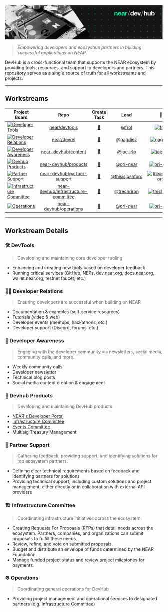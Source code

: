 ![DevHub Banner](https://github.com/NEAR-DevHub/.github/blob/main/assets/devhub-banner.png?raw=true)

> _Empowering developers and ecosystem partners in building successful applications on NEAR._

DevHub is a cross-functional team that supports the NEAR ecosystem by providing tools, resources, and support to developers and partners. This repository serves as a single source of truth for all workstreams and projects.

---

<!-- ### High-Level Roadmap

[![Devhub High-Level Roadmap and Progress](https://img.shields.io/badge/Devhub_Roadmap-228B22?logo=near&style=for-the-badge)](https://github.com/orgs/near/projects/151/) -->

## Workstreams

| Project Board | Repo | Create Task | Lead | 📸 |
| ------------ | :---: | :---: | :---: | :---: |
| [![Developer Tools](https://img.shields.io/badge/🛠️_Developer_Tools-0F52BA?style=for-the-badge)](https://github.com/orgs/near/projects/156) | [near/devtools](https://github.com/near/devtools) | [📝](https://github.com/near/devtools/issues/new/choose) | [@frol](https://github.com/frol) | [![frol](https://github.com/frol.png?size=33)](https://github.com/frol) |
| [![Developer Relations](https://img.shields.io/badge/🧑‍💻_Developer_Relations-5D3FD3?style=for-the-badge)](https://github.com/orgs/near/projects/117) | [near/devrel](https://github.com/near/devrel) | [📝](https://github.com/near/devrel/issues/new/choose) | [@gagdiez](https://github.com/gagdiez) | [![gagdiez](https://github.com/gagdiez.png?size=33)](https://github.com/gagdiez) |
| [![Developer Awareness](https://img.shields.io/badge/📢_Developer_Awareness-FFBF00?style=for-the-badge)](https://github.com/orgs/NEAR-DevHub/projects/9) | [near-devhub/content](https://github.com/near-devhub/content) | [📝](https://github.com/near-DevHub/content/issues/new/choose) | [@joe-rlo](https://github.com/joe-rlo) | [![joe-rlo](https://github.com/joe-rlo.png?size=33)](https://github.com/joe-rlo) |
| [![Devhub Products](https://img.shields.io/badge/🚀_Devhub_Products-50C878?style=for-the-badge)](https://github.com/orgs/NEAR-DevHub/projects/4) | [near-devhub/products]() | [📝]() | [@ori-near](https://github.com/ori-near) | [![ori-near](https://github.com/ori-near.png?size=33)](https://github.com/ori-near) |
| [![Partner Support](https://img.shields.io/badge/🤝_Partner_Support-850101?style=for-the-badge)](https://github.com/orgs/NEAR-DevHub/projects/7) | [near-devhub/partner-support](https://github.com/NEAR-DevHub/partner-support) | [📝](https://github.com/NEAR-DevHub/dedicated-support/issues/new/choose) | [@thisisjoshford](https://github.com/thisisjoshford) | [![thisisjoshford](https://github.com/thisisjoshford.png?size=33)](https://github.com/thisisjoshford) |
| [![Infrastructure Committee](https://img.shields.io/badge/🏗️_Infrastructure_Committee-FF5733?style=for-the-badge)](https://github.com/orgs/NEAR-DevHub/projects/12) | [near-devhub/infrastructure-committee](https://github.com/NEAR-DevHub/Infrastructure-Committee) | [📝](https://github.com/NEAR-DevHub/Infrastructure-Committee/issues/new/choose) | [@trechriron](https://github.com/trechriron) | [![trechriron](https://github.com/trechriron.png?size=33)](https://github.com/trechriron) |
| [![Operations](https://img.shields.io/badge/⚙️_Operations-000000?style=for-the-badge)](https://github.com/orgs/NEAR-DevHub/projects/8) | [near-devhub/operations](https://github.com/near-devhub/operations) | [📝](https://github.com/NEAR-DevHub/operations/issues/new/choose) | [@ori-near](https://github.com/ori-near) | [![ori-near](https://github.com/ori-near.png?size=33)](https://github.com/ori-near) |

---

## Workstream Details

### 🛠️ DevTools

> Developing and maintaining core developer tooling

- Enhancing and creating new tools based on developer feedback
- Running critical services (GitHub, NEPs, dev.near.org, docs.near.org, wallet.near.org, testnet faucet, etc.)

### 🧑‍💻 Developer Relations

> Ensuring developers are successful when building on NEAR

- Documentation & examples (self-service resources)
- Tutorials (video & web)
- Developer events (meetups, hackathons, etc.)
- Developer support (Discord, forums, etc.)

### 📢 Developer Awareness

> Engaging with the developer community via newsletters, social media, community calls, and more.

- Weekly community calls
- Developer newsletter
- Technical blog posts
- Social media content creation & engagement

### 🚀 Devhub Products

> Developing and maintaining DevHub products

- [NEAR's Developer Portal](https://dev.near.org)
- [Infrastructure Committee](https://infrastructure-committee.near.page/)
- [Events Committee](https://events-committee.near.page)
- Multisig Treasury Management

### 🤝 Partner Support

> Gathering feedback, providing support, and identifying solutions for top ecosystem partners.

- Defining clear technical requirements based on feedback and identifying partners for solutions
- Providing technical support, including custom solutions and project management, either directly or in collaboration with external API providers

### 🏗️ Infrastructure Committee

> Coordinating infrastructure initiatives across the ecosystem

- Creating Requests For Proposals (RFPs) that detail needs across the ecosystem. Partners, companies, and organizations can submit proposals to fulfill these needs.
- Review, refine, and vote on submitted proposals.
- Budget and distribute an envelope of funds determined by the NEAR Foundation.
- Manage funded project status and review project milestones for payments.

### ⚙️ Operations

> Coordinating general operations for DevHub

- Providing project management and operational services to designated partners (e.g. Infrastructure Committee)
